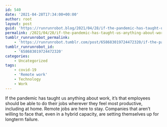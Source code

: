 ```yaml
---
id: 540
date: '2021-04-28T17:34:00+00:00'
author: root
layout: post
guid: 'https://runrunrobot.blog/2021/04/28/if-the-pandemic-has-taught-us-anything-about-work/'
permalink: /2021/04/28/if-the-pandemic-has-taught-us-anything-about-work/
tumblr_runrunrobot_permalink:
    - 'https://runrunrobot.tumblr.com/post/658683019724472320/if-the-pandemic-has-taught-us-anything-about-work'
tumblr_runrunrobot_id:
    - '658683019724472320'
categories:
    - Uncategorized
tags:
    - covid-19
    - 'Remote work'
    - Technology
    - Work
---
```


If the pandemic has taught us anything about work, it’s that employees should be able to do their jobs wherever they feel most productive, including at home. Remote jobs are here to stay. Companies that aren’t willing to face that, even in a hybrid capacity, are setting themselves up for longterm failure.